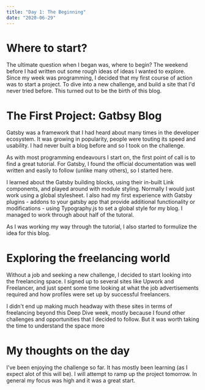 ```yaml
---
title: "Day 1: The Beginning"
date: "2020-06-29"
---
```


# Where to start?

The ultimate question when I began was, where to begin? The weekend before I had written out some rough ideas of ideas I wanted to explore.
Since my week was programming, I decided that my first course of action was to start a project. To dive into a new challenge, and build a site that I'd never tried before.
This turned out to be the birth of this blog.

# The First Project: Gatbsy Blog

Gatsby was a framework that I had heard about many times in the developer ecosystem. It was growing in popularity, people were touting its speed and usability. I had never built a blog before and so I took on the challenge.

As with most programming endeavours I start on, the first point of call is to find a great tutorial. For Gatsby, I found the official documentation was well written and easily to follow (unlike many others), so I started here.

I learned about the Gatsby building blocks, using their in-built Link components, and played around with module styling. Normally I would just work using a global stylesheet. I also had my first experience with Gatsby plugins - addons to your gatsby app that provide additional functionality or modifications - using Typography.js to set a global style for my blog. I managed to work through about half of the tutoral.

As I was working my way through the tutorial, I also started to formulize the idea for this blog.

# Exploring the freelancing world

Without a job and seeking a new challenge, I decided to start looking into the freelancing space. I signed up to several sites like Upwork and Freelancer, and just spent some time looking at what the job advertisements required and how profiles were set up by successful freelancers.

I didn't end up making much headway with these sites in terms of freelancing beyond this Deep Dive week, mostly because I found other challenges and opportunities that I decided to follow. But it was worth taking the time to understand the space more

# My thoughts on the day

I've been enjoying the challenge so far. It has mostly been learning (as I expect alot of this will be). I will attempt to ramp up the project tomorrow. In general my focus was high and it was a great start.
